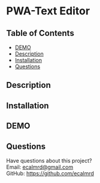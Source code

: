 # PWA-Text Editor 

## Table of Contents
* [DEMO ](#demo)  
* [Description](#description)  
* [Installation](#installation)
* [Questions](#questions)

## Description  


## Installation


## DEMO    


## Questions
Have questions about this project?  
Email: ecalmrd@gmail.com  
GitHub: https://github.com/ecalmrd
